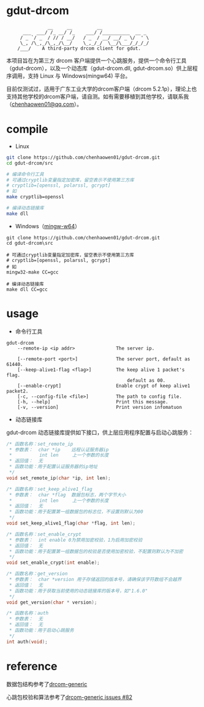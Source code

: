 # gdut-drcom
                   __     __         __
          ___  ___/ /_ __/ /_    ___/ /__________  __ _
         / _ `/ _  / // / __/   / _  / __/ __/ _ \/  ' \
         \_, /\_,_/\_,_/\__/    \_,_/_/  \__/\___/_/_/_/
        /___/    A third-party drcom client for gdut.
        
本项目旨在为第三方 drcom 客户端提供一个心跳服务，提供一个命令行工具（gdut-drcom），以及一个动态库（gdut-drcom.dll, gdut-drcom.so）供上层程序调用，支持 Linux 与 Windows(mingw64) 平台。

目前仅测试过，适用于广东工业大学的drcom客户端（drcom 5.2.1p），理论上也支持其他学校的drcom客户端，请自测。如有需要移植到其他学校，请联系我（chenhaowen01@qq.com）。

# compile
* Linux
```bash
git clone https://github.com/chenhaowen01/gdut-drcom.git
cd gdut-drcom/src

# 编译命令行工具
# 可通过cryptlib变量指定加密库，留空表示不使用第三方库
# cryptlib=[openssl, polarssl, gcrypt]
# 如
make cryptlib=openssl

# 编译动态链接库
make dll
```

* Windows（[mingw-w64][3]）
```
git clone https://github.com/chenhaowen01/gdut-drcom.git
cd gdut-drcom\src

# 可通过cryptlib变量指定加密库，留空表示不使用第三方库
# cryptlib=[openssl, polarssl, gcrypt]
# 如
mingw32-make CC=gcc

# 编译动态链接库
make dll CC=gcc
```
# usage
* 命令行工具
```
gdut-drcom
    --remote-ip <ip addr>               The server ip.

    [--remote-port <port>]              The server port, default as 61440.
    [--keep-alive1-flag <flag>]         The keep alive 1 packet's flag.
                                            default as 00.
    [--enable-crypt]                    Enable crypt of keep alive1 packet2.
    [-c, --config-file <file>]          The path to config file.
    [-h, --help]                        Print this message.
    [-v, --version]                     Print version infomatuon
```
* 动态链接库

gdut-drcom 动态链接库提供如下接口，供上层应用程序配置与启动心跳服务：
```c
/* 函数名称：set_remote_ip
 * 参数表：  char *ip    远程认证服务器ip
 *          int len     上一个参数的长度
 * 返回值：  无
 * 函数功能：用于配置认证服务器的ip地址
 */
void set_remote_ip(char *ip, int len);

/* 函数名称：set_keep_alive1_flag
 * 参数表：  char *flag  数据包标志，两个字节大小
 *          int len     上一个参数的长度
 * 返回值：  无
 * 函数功能：用于配置第一组数据包的标志位，不设置则默认为00
 */
void set_keep_alive1_flag(char *flag, int len);

/* 函数名称：set_enable_crypt
 * 参数表：  int enable 0为禁用加密校验，1为启用加密校验
 * 返回值：  无
 * 函数功能：用于配置第一组数据包的校验是否使用加密校验，不配置则默认为不加密
 */
void set_enable_crypt(int enable);

/* 函数名称：get_version
 * 参数表：  char *version 用于存储返回的版本号，请确保该字符数组不会越界
 * 返回值：  无
 * 函数功能：用于获取当前使用的动态链接库的版本号，如"1.6.0"
 */
void get_version(char * version); 

/* 函数名称：auth
 * 参数表：  无
 * 返回值：  无
 * 函数功能：用于启动心跳服务
 */
int auth(void);
```

# reference
数据包结构参考了[drcom-generic][1]

心跳包校验和算法参考了[drcom-generic issues #82][2]

[1]: https://github.com/drcoms/drcom-generic
[2]: https://github.com/drcoms/drcom-generic/issues/82
[3]: https://sourceforge.net/projects/mingw-w64/
